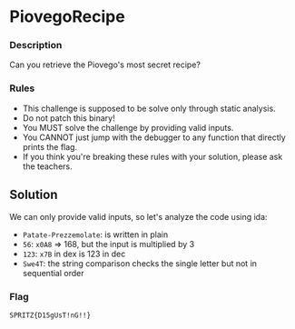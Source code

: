 # PiovegoRecipe

### Description
Can you retrieve the Piovego's most secret recipe?


### Rules
- This challenge is supposed to be solve only through static analysis.
- Do not patch this binary!
- You MUST solve the challenge by providing valid inputs.
- You CANNOT just jump with the debugger to any function that directly prints the flag.
- If you think you're breaking these rules with your solution, please ask the teachers.


## Solution
We can only provide valid inputs, so let's analyze the code using ida:
- `Patate-Prezzemolate`: is written in plain
- `56`: `x0A8` => 168, but the input is multiplied by 3
- `123`: `x7B` in dex is 123 in dec
- `Swe4T`: the string comparison checks the single letter but not in sequential order

### Flag
```plain
SPRITZ{D15gUsT!nG!!} 
```